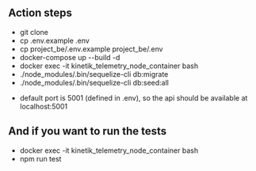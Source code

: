 ## Action steps

* git clone
* cp .env.example .env
* cp project_be/.env.example project_be/.env
* docker-compose up --build -d
* docker exec -it kinetik_telemetry_node_container bash
* ./node_modules/.bin/sequelize-cli db:migrate
* ./node_modules/.bin/sequelize-cli db:seed:all
- default port is 5001 (defined in .env), so the api should be available at localhost:5001

## And if you want to run the tests

* docker exec -it kinetik_telemetry_node_container bash
* npm run test